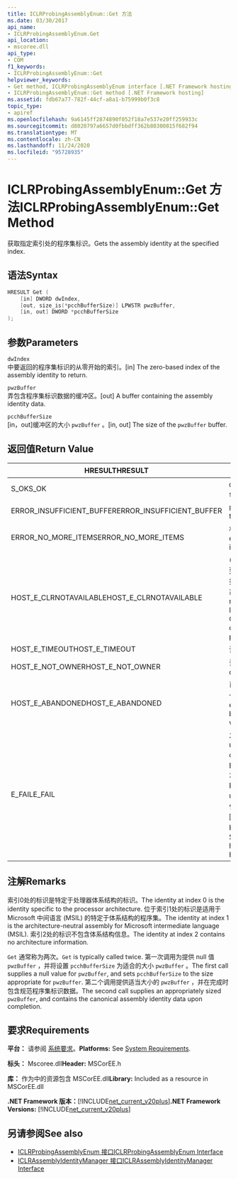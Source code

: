 ```yaml
---
title: ICLRProbingAssemblyEnum::Get 方法
ms.date: 03/30/2017
api_name:
- ICLRProbingAssemblyEnum.Get
api_location:
- mscoree.dll
api_type:
- COM
f1_keywords:
- ICLRProbingAssemblyEnum::Get
helpviewer_keywords:
- Get method, ICLRProbingAssemblyEnum interface [.NET Framework hosting]
- ICLRProbingAssemblyEnum::Get method [.NET Framework hosting]
ms.assetid: fdb67a77-782f-44cf-a8a1-b75999b0f3c8
topic_type:
- apiref
ms.openlocfilehash: 9a6145ff2874890f052f18a7e537e20ff259933c
ms.sourcegitcommit: d8020797a6657d0fbbdff362b80300815f682f94
ms.translationtype: MT
ms.contentlocale: zh-CN
ms.lasthandoff: 11/24/2020
ms.locfileid: "95728935"
---
```

# <a name="iclrprobingassemblyenumget-method"></a><span data-ttu-id="68216-102">ICLRProbingAssemblyEnum::Get 方法</span><span class="sxs-lookup"><span data-stu-id="68216-102">ICLRProbingAssemblyEnum::Get Method</span></span>

<span data-ttu-id="68216-103">获取指定索引处的程序集标识。</span><span class="sxs-lookup"><span data-stu-id="68216-103">Gets the assembly identity at the specified index.</span></span>  
  
## <a name="syntax"></a><span data-ttu-id="68216-104">语法</span><span class="sxs-lookup"><span data-stu-id="68216-104">Syntax</span></span>  
  
```cpp  
HRESULT Get (  
    [in] DWORD dwIndex,  
    [out, size_is(*pcchBufferSize)] LPWSTR pwzBuffer,  
    [in, out] DWORD *pcchBufferSize  
);  
```  
  
## <a name="parameters"></a><span data-ttu-id="68216-105">参数</span><span class="sxs-lookup"><span data-stu-id="68216-105">Parameters</span></span>  

 `dwIndex`  
 <span data-ttu-id="68216-106">中要返回的程序集标识的从零开始的索引。</span><span class="sxs-lookup"><span data-stu-id="68216-106">[in] The zero-based index of the assembly identity to return.</span></span>  
  
 `pwzBuffer`  
 <span data-ttu-id="68216-107">弄包含程序集标识数据的缓冲区。</span><span class="sxs-lookup"><span data-stu-id="68216-107">[out] A buffer containing the assembly identity data.</span></span>  
  
 `pcchBufferSize`  
 <span data-ttu-id="68216-108">[in，out]缓冲区的大小 `pwzBuffer` 。</span><span class="sxs-lookup"><span data-stu-id="68216-108">[in, out] The size of the `pwzBuffer` buffer.</span></span>  
  
## <a name="return-value"></a><span data-ttu-id="68216-109">返回值</span><span class="sxs-lookup"><span data-stu-id="68216-109">Return Value</span></span>  
  
|<span data-ttu-id="68216-110">HRESULT</span><span class="sxs-lookup"><span data-stu-id="68216-110">HRESULT</span></span>|<span data-ttu-id="68216-111">说明</span><span class="sxs-lookup"><span data-stu-id="68216-111">Description</span></span>|  
|-------------|-----------------|  
|<span data-ttu-id="68216-112">S_OK</span><span class="sxs-lookup"><span data-stu-id="68216-112">S_OK</span></span>|<span data-ttu-id="68216-113">`Get` 已成功返回。</span><span class="sxs-lookup"><span data-stu-id="68216-113">`Get` returned successfully.</span></span>|  
|<span data-ttu-id="68216-114">ERROR_INSUFFICIENT_BUFFER</span><span class="sxs-lookup"><span data-stu-id="68216-114">ERROR_INSUFFICIENT_BUFFER</span></span>|<span data-ttu-id="68216-115">`pwzBuffer` 太小。</span><span class="sxs-lookup"><span data-stu-id="68216-115">`pwzBuffer` is too small.</span></span>|  
|<span data-ttu-id="68216-116">ERROR_NO_MORE_ITEMS</span><span class="sxs-lookup"><span data-stu-id="68216-116">ERROR_NO_MORE_ITEMS</span></span>|<span data-ttu-id="68216-117">枚举中没有更多的项。</span><span class="sxs-lookup"><span data-stu-id="68216-117">The enumeration contains no more items.</span></span>|  
|<span data-ttu-id="68216-118">HOST_E_CLRNOTAVAILABLE</span><span class="sxs-lookup"><span data-stu-id="68216-118">HOST_E_CLRNOTAVAILABLE</span></span>|<span data-ttu-id="68216-119"> (CLR) 的公共语言运行时未加载到进程中，或 CLR 处于无法运行托管代码或成功处理调用的状态。</span><span class="sxs-lookup"><span data-stu-id="68216-119">The common language runtime (CLR) has not been loaded into a process, or the CLR is in a state in which it cannot run managed code or process the call successfully.</span></span>|  
|<span data-ttu-id="68216-120">HOST_E_TIMEOUT</span><span class="sxs-lookup"><span data-stu-id="68216-120">HOST_E_TIMEOUT</span></span>|<span data-ttu-id="68216-121">调用超时。</span><span class="sxs-lookup"><span data-stu-id="68216-121">The call timed out.</span></span>|  
|<span data-ttu-id="68216-122">HOST_E_NOT_OWNER</span><span class="sxs-lookup"><span data-stu-id="68216-122">HOST_E_NOT_OWNER</span></span>|<span data-ttu-id="68216-123">调用方不拥有该锁。</span><span class="sxs-lookup"><span data-stu-id="68216-123">The caller does not own the lock.</span></span>|  
|<span data-ttu-id="68216-124">HOST_E_ABANDONED</span><span class="sxs-lookup"><span data-stu-id="68216-124">HOST_E_ABANDONED</span></span>|<span data-ttu-id="68216-125">已阻止的线程或纤程正在等待某个事件时，该事件被取消。</span><span class="sxs-lookup"><span data-stu-id="68216-125">An event was canceled while a blocked thread or fiber was waiting on it.</span></span>|  
|<span data-ttu-id="68216-126">E_FAIL</span><span class="sxs-lookup"><span data-stu-id="68216-126">E_FAIL</span></span>|<span data-ttu-id="68216-127">发生未知的灾难性故障。</span><span class="sxs-lookup"><span data-stu-id="68216-127">An unknown catastrophic failure occurred.</span></span> <span data-ttu-id="68216-128">如果方法返回 E_FAIL，则 CLR 在该进程内将不再可用。</span><span class="sxs-lookup"><span data-stu-id="68216-128">If a method returns E_FAIL, the CLR is no longer usable within the process.</span></span> <span data-ttu-id="68216-129">对任何宿主方法的后续调用都会返回 HOST_E_CLRNOTAVAILABLE。</span><span class="sxs-lookup"><span data-stu-id="68216-129">Subsequent calls to any hosting methods return HOST_E_CLRNOTAVAILABLE.</span></span>|  
  
## <a name="remarks"></a><span data-ttu-id="68216-130">注解</span><span class="sxs-lookup"><span data-stu-id="68216-130">Remarks</span></span>  

 <span data-ttu-id="68216-131">索引0处的标识是特定于处理器体系结构的标识。</span><span class="sxs-lookup"><span data-stu-id="68216-131">The identity at index 0 is the identity specific to the processor architecture.</span></span> <span data-ttu-id="68216-132">位于索引1处的标识是适用于 Microsoft 中间语言 (MSIL) 的特定于体系结构的程序集。</span><span class="sxs-lookup"><span data-stu-id="68216-132">The identity at index 1 is the architecture-neutral assembly for Microsoft intermediate language (MSIL).</span></span> <span data-ttu-id="68216-133">索引2处的标识不包含体系结构信息。</span><span class="sxs-lookup"><span data-stu-id="68216-133">The identity at index 2 contains no architecture information.</span></span>  
  
 <span data-ttu-id="68216-134">`Get` 通常称为两次。</span><span class="sxs-lookup"><span data-stu-id="68216-134">`Get` is typically called twice.</span></span> <span data-ttu-id="68216-135">第一次调用为提供 null 值 `pwzBuffer` ，并将设置 `pcchBufferSize` 为适合的大小 `pwzBuffer` 。</span><span class="sxs-lookup"><span data-stu-id="68216-135">The first call supplies a null value for `pwzBuffer`, and sets `pcchBufferSize` to the size appropriate for `pwzBuffer`.</span></span> <span data-ttu-id="68216-136">第二个调用提供适当大小的 `pwzBuffer` ，并在完成时包含规范程序集标识数据。</span><span class="sxs-lookup"><span data-stu-id="68216-136">The second call supplies an appropriately sized `pwzBuffer`, and contains the canonical assembly identity data upon completion.</span></span>  
  
## <a name="requirements"></a><span data-ttu-id="68216-137">要求</span><span class="sxs-lookup"><span data-stu-id="68216-137">Requirements</span></span>  

 <span data-ttu-id="68216-138">**平台：** 请参阅 [系统要求](../../get-started/system-requirements.md)。</span><span class="sxs-lookup"><span data-stu-id="68216-138">**Platforms:** See [System Requirements](../../get-started/system-requirements.md).</span></span>  
  
 <span data-ttu-id="68216-139">**标头：** Mscoree.dll</span><span class="sxs-lookup"><span data-stu-id="68216-139">**Header:** MSCorEE.h</span></span>  
  
 <span data-ttu-id="68216-140">**库：** 作为中的资源包含 MSCorEE.dll</span><span class="sxs-lookup"><span data-stu-id="68216-140">**Library:** Included as a resource in MSCorEE.dll</span></span>  
  
 <span data-ttu-id="68216-141">**.NET Framework 版本：**[!INCLUDE[net_current_v20plus](../../../../includes/net-current-v20plus-md.md)]</span><span class="sxs-lookup"><span data-stu-id="68216-141">**.NET Framework Versions:** [!INCLUDE[net_current_v20plus](../../../../includes/net-current-v20plus-md.md)]</span></span>  
  
## <a name="see-also"></a><span data-ttu-id="68216-142">另请参阅</span><span class="sxs-lookup"><span data-stu-id="68216-142">See also</span></span>

- [<span data-ttu-id="68216-143">ICLRProbingAssemblyEnum 接口</span><span class="sxs-lookup"><span data-stu-id="68216-143">ICLRProbingAssemblyEnum Interface</span></span>](iclrprobingassemblyenum-interface.md)
- [<span data-ttu-id="68216-144">ICLRAssemblyIdentityManager 接口</span><span class="sxs-lookup"><span data-stu-id="68216-144">ICLRAssemblyIdentityManager Interface</span></span>](iclrassemblyidentitymanager-interface.md)
